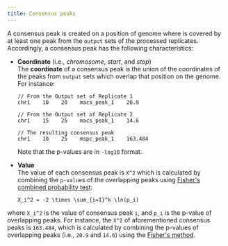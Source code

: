 ```yaml
---
title: Consensus peaks
---
```


A consensus peak is created on a position of genome where is covered by at least one peak from the `output` sets of the processed replicates. Accordingly, a consensus peak has the following characteristics:

- **Coordinate** (i.e., _chromosome_, _start_, and _stop_) <br/>
The **coordinate** of a consensus peak is the union of the coordinates of the peaks from `output` sets which overlap that position on the genome. For instance: 

      // From the Output set of Replicate 1 
      chr1    10    20    macs_peak_1    20.9

      // From the Output set of Replicate 2 
      chr1    15    25    macs_peak_1    14.6

      // The resulting consensus peak 
      chr1    10    25    mspc_peak_1    163.484
    Note that the p-values are in `-log10` format. 
- **Value** <br/>
The value of each consensus peak is `X^2` which is calculated by combining the `p-value`s of the overlapping peaks using [Fisher's combined probability test](https://en.wikipedia.org/wiki/Fisher%27s_method):

      X_i^2 = -2 \times \sum_{i=1}^k \ln(p_i)

where `X_i^2` is the value of consensus peak `i`, and `p_i` is the p-value of overlapping peaks. For instance, the `X^2` of aforementioned consensus peaks is `163.484`, which is calculated by combining the p-values of overlapping peaks (i.e., `20.9` and `14.6`) using the [Fisher's method](https://en.wikipedia.org/wiki/Fisher%27s_method).